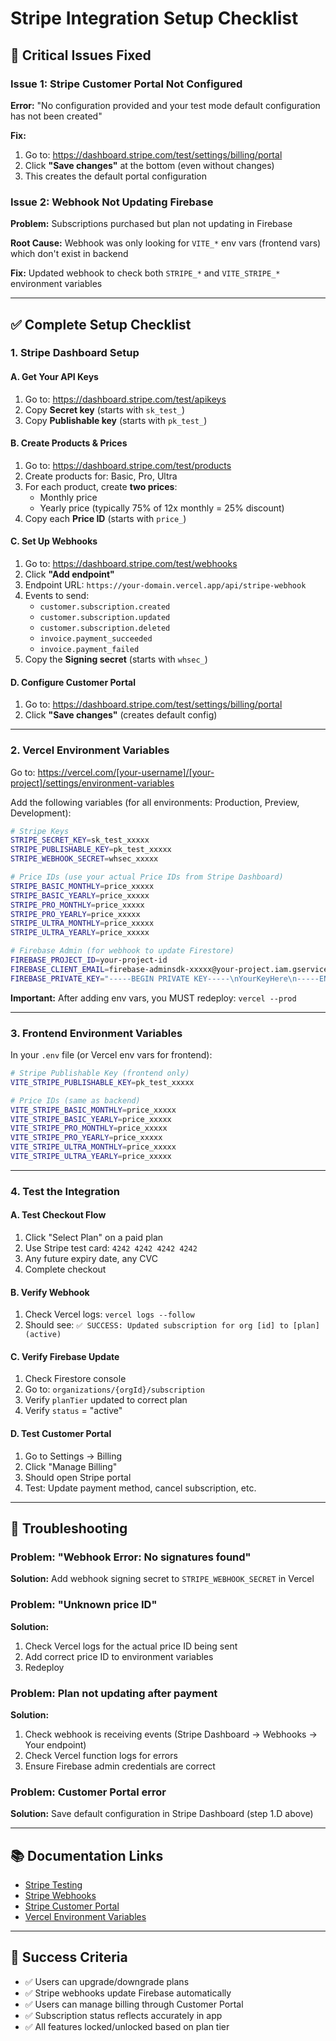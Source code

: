 # Stripe Integration Setup Checklist

## 🚨 Critical Issues Fixed

### Issue 1: Stripe Customer Portal Not Configured
**Error:** "No configuration provided and your test mode default configuration has not been created"

**Fix:**
1. Go to: https://dashboard.stripe.com/test/settings/billing/portal
2. Click **"Save changes"** at the bottom (even without changes)
3. This creates the default portal configuration

### Issue 2: Webhook Not Updating Firebase
**Problem:** Subscriptions purchased but plan not updating in Firebase

**Root Cause:** Webhook was only looking for `VITE_*` env vars (frontend vars) which don't exist in backend

**Fix:** Updated webhook to check both `STRIPE_*` and `VITE_STRIPE_*` environment variables

---

## ✅ Complete Setup Checklist

### 1. Stripe Dashboard Setup

#### A. Get Your API Keys
1. Go to: https://dashboard.stripe.com/test/apikeys
2. Copy **Secret key** (starts with `sk_test_`)
3. Copy **Publishable key** (starts with `pk_test_`)

#### B. Create Products & Prices
1. Go to: https://dashboard.stripe.com/test/products
2. Create products for: Basic, Pro, Ultra
3. For each product, create **two prices**:
   - Monthly price
   - Yearly price (typically 75% of 12x monthly = 25% discount)
4. Copy each **Price ID** (starts with `price_`)

#### C. Set Up Webhooks
1. Go to: https://dashboard.stripe.com/test/webhooks
2. Click **"Add endpoint"**
3. Endpoint URL: `https://your-domain.vercel.app/api/stripe-webhook`
4. Events to send:
   - `customer.subscription.created`
   - `customer.subscription.updated`
   - `customer.subscription.deleted`
   - `invoice.payment_succeeded`
   - `invoice.payment_failed`
5. Copy the **Signing secret** (starts with `whsec_`)

#### D. Configure Customer Portal
1. Go to: https://dashboard.stripe.com/test/settings/billing/portal
2. Click **"Save changes"** (creates default config)

---

### 2. Vercel Environment Variables

Go to: https://vercel.com/[your-username]/[your-project]/settings/environment-variables

Add the following variables (for all environments: Production, Preview, Development):

```bash
# Stripe Keys
STRIPE_SECRET_KEY=sk_test_xxxxx
STRIPE_PUBLISHABLE_KEY=pk_test_xxxxx
STRIPE_WEBHOOK_SECRET=whsec_xxxxx

# Price IDs (use your actual Price IDs from Stripe Dashboard)
STRIPE_BASIC_MONTHLY=price_xxxxx
STRIPE_BASIC_YEARLY=price_xxxxx
STRIPE_PRO_MONTHLY=price_xxxxx
STRIPE_PRO_YEARLY=price_xxxxx
STRIPE_ULTRA_MONTHLY=price_xxxxx
STRIPE_ULTRA_YEARLY=price_xxxxx

# Firebase Admin (for webhook to update Firestore)
FIREBASE_PROJECT_ID=your-project-id
FIREBASE_CLIENT_EMAIL=firebase-adminsdk-xxxxx@your-project.iam.gserviceaccount.com
FIREBASE_PRIVATE_KEY="-----BEGIN PRIVATE KEY-----\nYourKeyHere\n-----END PRIVATE KEY-----"
```

**Important:** After adding env vars, you MUST redeploy: `vercel --prod`

---

### 3. Frontend Environment Variables

In your `.env` file (or Vercel env vars for frontend):

```bash
# Stripe Publishable Key (frontend only)
VITE_STRIPE_PUBLISHABLE_KEY=pk_test_xxxxx

# Price IDs (same as backend)
VITE_STRIPE_BASIC_MONTHLY=price_xxxxx
VITE_STRIPE_BASIC_YEARLY=price_xxxxx
VITE_STRIPE_PRO_MONTHLY=price_xxxxx
VITE_STRIPE_PRO_YEARLY=price_xxxxx
VITE_STRIPE_ULTRA_MONTHLY=price_xxxxx
VITE_STRIPE_ULTRA_YEARLY=price_xxxxx
```

---

### 4. Test the Integration

#### A. Test Checkout Flow
1. Click "Select Plan" on a paid plan
2. Use Stripe test card: `4242 4242 4242 4242`
3. Any future expiry date, any CVC
4. Complete checkout

#### B. Verify Webhook
1. Check Vercel logs: `vercel logs --follow`
2. Should see: `✅ SUCCESS: Updated subscription for org [id] to [plan] (active)`

#### C. Verify Firebase Update
1. Check Firestore console
2. Go to: `organizations/{orgId}/subscription`
3. Verify `planTier` updated to correct plan
4. Verify `status` = "active"

#### D. Test Customer Portal
1. Go to Settings → Billing
2. Click "Manage Billing"
3. Should open Stripe portal
4. Test: Update payment method, cancel subscription, etc.

---

## 🐛 Troubleshooting

### Problem: "Webhook Error: No signatures found"
**Solution:** Add webhook signing secret to `STRIPE_WEBHOOK_SECRET` in Vercel

### Problem: "Unknown price ID"
**Solution:** 
1. Check Vercel logs for the actual price ID being sent
2. Add correct price ID to environment variables
3. Redeploy

### Problem: Plan not updating after payment
**Solution:**
1. Check webhook is receiving events (Stripe Dashboard → Webhooks → Your endpoint)
2. Check Vercel function logs for errors
3. Ensure Firebase admin credentials are correct

### Problem: Customer Portal error
**Solution:** Save default configuration in Stripe Dashboard (step 1.D above)

---

## 📚 Documentation Links

- [Stripe Testing](https://stripe.com/docs/testing)
- [Stripe Webhooks](https://stripe.com/docs/webhooks)
- [Stripe Customer Portal](https://stripe.com/docs/billing/subscriptions/integrating-customer-portal)
- [Vercel Environment Variables](https://vercel.com/docs/projects/environment-variables)

---

## 🎉 Success Criteria

- ✅ Users can upgrade/downgrade plans
- ✅ Stripe webhooks update Firebase automatically
- ✅ Users can manage billing through Customer Portal
- ✅ Subscription status reflects accurately in app
- ✅ All features locked/unlocked based on plan tier

